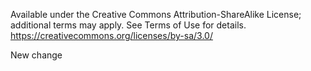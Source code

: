 Available under the Creative Commons Attribution-ShareAlike License; additional terms may apply. See Terms of Use for details.
https://creativecommons.org/licenses/by-sa/3.0/

New change
